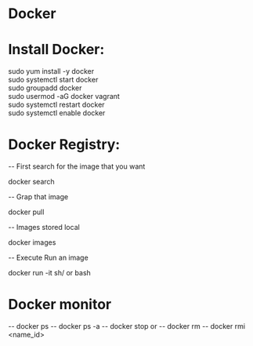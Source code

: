 # Docker

# Install Docker:
 
 sudo yum install -y docker \
 sudo systemctl start docker \
 sudo groupadd docker \
 sudo usermod -aG docker vagrant \
 sudo systemctl restart docker \
 sudo systemctl enable docker
 
 # Docker Registry:
 -- First search for the image that you want

 docker search <name> 

-- Grap that image

docker pull <name>
  
-- Images stored local 

docker images

-- Execute Run an image

docker run -it <name> sh/ or bash
  
# Docker monitor

-- docker ps 
-- docker ps -a
-- docker stop <name> or <id>
-- docker rm <name> 
-- docker rmi <name_id>

